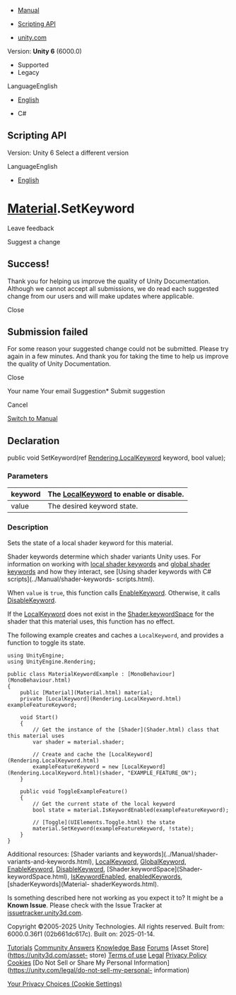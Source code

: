 [ ]()

  * [Manual](../Manual/index.html)
  * [Scripting API](../ScriptReference/index.html)

  * [unity.com](https://unity.com/)

Version: **Unity 6** (6000.0)

  * Supported
  * Legacy

LanguageEnglish

  * [English]()

  * C#

[ ](https://docs.unity3d.com)

## Scripting API

Version: Unity 6 Select a different version

LanguageEnglish

  * [English]()

#  [Material](Material.html).SetKeyword

Leave feedback

Suggest a change

## Success!

Thank you for helping us improve the quality of Unity Documentation. Although
we cannot accept all submissions, we do read each suggested change from our
users and will make updates where applicable.

Close

## Submission failed

For some reason your suggested change could not be submitted. Please <a>try
again</a> in a few minutes. And thank you for taking the time to help us
improve the quality of Unity Documentation.

Close

Your name Your email Suggestion* Submit suggestion

Cancel

[Switch to Manual](../Manual/class-Material.html "Go to Material Component in
the Manual")

## Declaration

public void SetKeyword(ref
[Rendering.LocalKeyword](Rendering.LocalKeyword.html) keyword, bool value);

### Parameters

keyword | The [LocalKeyword](Rendering.LocalKeyword.html) to enable or disable.  
---|---  
value | The desired keyword state.  
  
### Description

Sets the state of a local shader keyword for this material.

Shader keywords determine which shader variants Unity uses. For information on
working with [local shader keywords](Rendering.LocalKeyword.html) and [global
shader keywords](Rendering.GlobalKeyword.html) and how they interact, see
[Using shader keywords with C# scripts](../Manual/shader-keywords-
scripts.html).  
  
When `value` is `true`, this function calls
[EnableKeyword](Material.EnableKeyword.html). Otherwise, it calls
[DisableKeyword](Material.DisableKeyword.html).  
  
If the [LocalKeyword](Rendering.LocalKeyword.html) does not exist in the
[Shader.keywordSpace](Shader-keywordSpace.html) for the shader that this
material uses, this function has no effect.  
  
The following example creates and caches a `LocalKeyword`, and provides a
function to toggle its state.

    
    
    using UnityEngine;
    using UnityEngine.Rendering;  
      
    public class MaterialKeywordExample : [MonoBehaviour](MonoBehaviour.html)
    {
        public [Material](Material.html) material;
        private [LocalKeyword](Rendering.LocalKeyword.html) exampleFeatureKeyword;  
      
        void Start()
        {
            // Get the instance of the [Shader](Shader.html) class that this material uses
            var shader = material.shader;  
      
            // Create and cache the [LocalKeyword](Rendering.LocalKeyword.html)
            exampleFeatureKeyword = new [LocalKeyword](Rendering.LocalKeyword.html)(shader, "EXAMPLE_FEATURE_ON");
        }  
      
        public void ToggleExampleFeature()
        {
            // Get the current state of the local keyword
            bool state = material.IsKeywordEnabled(exampleFeatureKeyword);  
      
            // [Toggle](UIElements.Toggle.html) the state
            material.SetKeyword(exampleFeatureKeyword, !state);
        }
    }
    

Additional resources: [Shader variants and keywords](../Manual/shader-
variants-and-keywords.html), [LocalKeyword](Rendering.LocalKeyword.html),
[GlobalKeyword](Rendering.GlobalKeyword.html),
[EnableKeyword](Material.EnableKeyword.html),
[DisableKeyword](Material.DisableKeyword.html), [Shader.keywordSpace](Shader-
keywordSpace.html), [IsKeywordEnabled](Material.IsKeywordEnabled.html),
[enabledKeywords](Material-enabledKeywords.html), [shaderKeywords](Material-
shaderKeywords.html).

Is something described here not working as you expect it to? It might be a
**Known Issue**. Please check with the Issue Tracker at
[issuetracker.unity3d.com](https://issuetracker.unity3d.com).

Copyright ©2005-2025 Unity Technologies. All rights reserved. Built from:
6000.0.36f1 (02b661dc617c). Built on: 2025-01-14.

[Tutorials](https://unity3d.com/learn) [Community
Answers](https://answers.unity3d.com) [Knowledge
Base](https://support.unity3d.com/hc/en-us)
[Forums](https://forum.unity3d.com) [Asset Store](https://unity3d.com/asset-
store) [Terms of use](https://docs.unity3d.com/Manual/TermsOfUse.html)
[Legal](https://unity.com/legal) [Privacy
Policy](https://unity.com/legal/privacy-policy)
[Cookies](https://unity.com/legal/cookie-policy) [Do Not Sell or Share My
Personal Information](https://unity.com/legal/do-not-sell-my-personal-
information)

[Your Privacy Choices (Cookie Settings)](javascript:void\(0\);)

